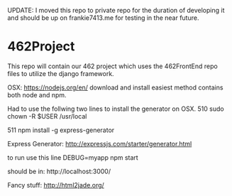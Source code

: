 UPDATE: I moved this repo to private repo for the duration of developing it and should be up on frankie7413.me for testing in the near future. 

# 462Project
This repo will contain our 462 project which uses the 462FrontEnd repo files 
to utilize the django framework. 

OSX: 
https://nodejs.org/en/ 
download and install easiest method contains both node and npm. 

Had to use the follwing two lines to install the generator on OSX. 
510  sudo chown -R $USER /usr/local


511  npm install -g express-generator

Express Generator:
http://expressjs.com/starter/generator.html


to run use this line 
DEBUG=myapp npm start

should be in: 
http://localhost:3000/ 

Fancy stuff:
http://html2jade.org/
